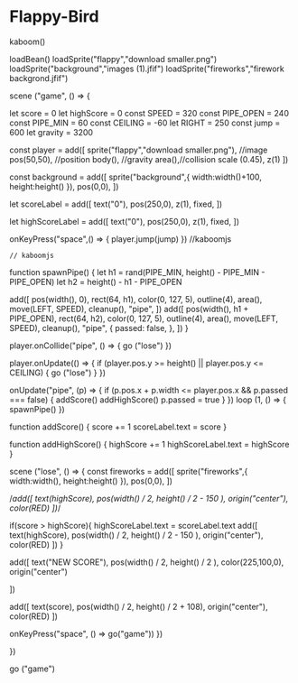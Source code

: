 # Flappy-Bird
kaboom()

loadBean()
loadSprite("flappy","download smaller.png")
loadSprite("background","images (1).jfif")
loadSprite("fireworks","firework backgrond.jfif")

scene ("game", () => {
  


let score = 0
let highScore = 0
const SPEED = 320
const PIPE_OPEN = 240
const PIPE_MIN = 60
const CEILING = -60
let RIGHT = 250
const jump = 600
let gravity = 3200

const player = add([
  sprite("flappy","download smaller.png"), //image
  pos(50,50), //position
  body(), //gravity
  area(),//collision
  scale (0.45),
  z(1)
])

const background = add([
  sprite("background",{
    width:width()+100,
    height:height()
  }),
  pos(0,0),
])

let scoreLabel = add([
  text("0"),
  pos(250,0),
  z(1),
  fixed,
])

let highScoreLabel = add([
  text("0"),
  pos(250,0),
  z(1),
  fixed,
])

onKeyPress("space",() => {
  player.jump(jump)
})
//kaboomjs

	// kaboomjs
function spawnPipe() {
let h1 = rand(PIPE_MIN, height() - PIPE_MIN - PIPE_OPEN)
let h2 = height() - h1 - PIPE_OPEN

add([
  pos(width(), 0),
  rect(64, h1),
  color(0, 127, 5),
  outline(4),
  area(),
  move(LEFT, SPEED),
  cleanup(),
  "pipe",
])
add([
  pos(width(), h1 + PIPE_OPEN),
  rect(64, h2),
  color(0, 127, 5),
  outline(4),
  area(),
  move(LEFT, SPEED),
  cleanup(),
  "pipe",
  { passed: false, },
 ])
}
  
player.onCollide("pipe", () => {
  go ("lose")
})
  
player.onUpdate(() => {
if (player.pos.y >= height() || player.pos.y <= CEILING) {
  go ("lose")
 }
})
  
onUpdate("pipe", (p) => {
if (p.pos.x + p.width <= player.pos.x && p.passed === false) {
  addScore()
  addHighScore()
  p.passed = true
  }
})
  loop (1, () => {
  spawnPipe()
 })
  
function addScore() {
  score += 1
  scoreLabel.text = score
 }

function addHighScore() {
  highScore += 1
  highScoreLabel.text = highScore
 }

scene ("lose", () => {
const fireworks = add([
  sprite("fireworks",{
    width:width(),
    height:height()
  }),
  pos(0,0),
])

/*add([
  text(highScore),
  pos(width() / 2, height() / 2 - 150 ),
  origin("center"),
  color(RED)
])*/
  
if(score > highScore){
  highScoreLabel.text = scoreLabel.text
  add([
  text(highScore),
  pos(width() / 2, height() / 2 - 150 ),
  origin("center"),
  color(RED)
])
}
  
add([
  text("NEW SCORE"),
  pos(width() / 2, height() / 2 ),
  color(225,100,0),
  origin("center")
  
])
  
add([
  text(score),
  pos(width() / 2, height() / 2 + 108),
  origin("center"),
  color(RED)
])

onKeyPress("space", () => go("game"))
})
  
})

go ("game")




  
  
  
  
  
